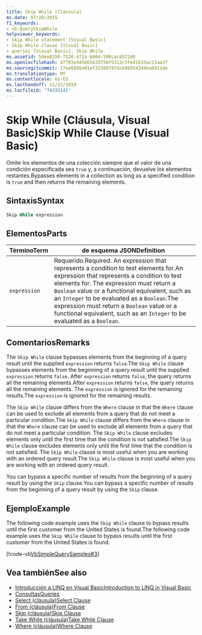 ```yaml
---
title: Skip While (Cláusula)
ms.date: 07/20/2015
f1_keywords:
- vb.QuerySkipWhile
helpviewer_keywords:
- Skip While statement [Visual Basic]
- Skip While clause [Visual Basic]
- queries [Visual Basic], Skip While
ms.assetid: 5dee8350-7520-4f1a-b00d-590cacd572d6
ms.openlocfilehash: 47703e445865435f5bf5312c3fe41833ac21aa3f
ms.sourcegitcommit: 17ee6605e01ef32506f8fdc686954244ba6911de
ms.translationtype: MT
ms.contentlocale: es-ES
ms.lasthandoff: 11/22/2019
ms.locfileid: "74333141"
---
```

# <a name="skip-while-clause-visual-basic"></a><span data-ttu-id="76192-102">Skip While (Cláusula, Visual Basic)</span><span class="sxs-lookup"><span data-stu-id="76192-102">Skip While Clause (Visual Basic)</span></span>
<span data-ttu-id="76192-103">Omite los elementos de una colección siempre que el valor de una condición especificada sea `true` y, a continuación, devuelve los elementos restantes.</span><span class="sxs-lookup"><span data-stu-id="76192-103">Bypasses elements in a collection as long as a specified condition is `true` and then returns the remaining elements.</span></span>  
  
## <a name="syntax"></a><span data-ttu-id="76192-104">Sintaxis</span><span class="sxs-lookup"><span data-stu-id="76192-104">Syntax</span></span>  
  
```vb  
Skip While expression  
```  
  
## <a name="parts"></a><span data-ttu-id="76192-105">Elementos</span><span class="sxs-lookup"><span data-stu-id="76192-105">Parts</span></span>  
  
|<span data-ttu-id="76192-106">Término</span><span class="sxs-lookup"><span data-stu-id="76192-106">Term</span></span>|<span data-ttu-id="76192-107">de esquema JSON</span><span class="sxs-lookup"><span data-stu-id="76192-107">Definition</span></span>|  
|---|---|  
|`expression`|<span data-ttu-id="76192-108">Requerido.</span><span class="sxs-lookup"><span data-stu-id="76192-108">Required.</span></span> <span data-ttu-id="76192-109">An expression that represents a condition to test elements for.</span><span class="sxs-lookup"><span data-stu-id="76192-109">An expression that represents a condition to test elements for.</span></span> <span data-ttu-id="76192-110">The expression must return a `Boolean` value or a functional equivalent, such as an `Integer` to be evaluated as a `Boolean`.</span><span class="sxs-lookup"><span data-stu-id="76192-110">The expression must return a `Boolean` value or a functional equivalent, such as an `Integer` to be evaluated as a `Boolean`.</span></span>|  
  
## <a name="remarks"></a><span data-ttu-id="76192-111">Comentarios</span><span class="sxs-lookup"><span data-stu-id="76192-111">Remarks</span></span>  
 <span data-ttu-id="76192-112">The `Skip While` clause bypasses elements from the beginning of a query result until the supplied `expression` returns `false`.</span><span class="sxs-lookup"><span data-stu-id="76192-112">The `Skip While` clause bypasses elements from the beginning of a query result until the supplied `expression` returns `false`.</span></span> <span data-ttu-id="76192-113">After `expression` returns `false`, the query returns all the remaining elements.</span><span class="sxs-lookup"><span data-stu-id="76192-113">After `expression` returns `false`, the query returns all the remaining elements.</span></span> <span data-ttu-id="76192-114">The `expression` is ignored for the remaining results.</span><span class="sxs-lookup"><span data-stu-id="76192-114">The `expression` is ignored for the remaining results.</span></span>  
  
 <span data-ttu-id="76192-115">The `Skip While` clause differs from the `Where` clause in that the `Where` clause can be used to exclude all elements from a query that do not meet a particular condition.</span><span class="sxs-lookup"><span data-stu-id="76192-115">The `Skip While` clause differs from the `Where` clause in that the `Where` clause can be used to exclude all elements from a query that do not meet a particular condition.</span></span> <span data-ttu-id="76192-116">The `Skip While` clause excludes elements only until the first time that the condition is not satisfied.</span><span class="sxs-lookup"><span data-stu-id="76192-116">The `Skip While` clause excludes elements only until the first time that the condition is not satisfied.</span></span> <span data-ttu-id="76192-117">The `Skip While` clause is most useful when you are working with an ordered query result.</span><span class="sxs-lookup"><span data-stu-id="76192-117">The `Skip While` clause is most useful when you are working with an ordered query result.</span></span>  
  
 <span data-ttu-id="76192-118">You can bypass a specific number of results from the beginning of a query result by using the `Skip` clause.</span><span class="sxs-lookup"><span data-stu-id="76192-118">You can bypass a specific number of results from the beginning of a query result by using the `Skip` clause.</span></span>  
  
## <a name="example"></a><span data-ttu-id="76192-119">Ejemplo</span><span class="sxs-lookup"><span data-stu-id="76192-119">Example</span></span>  
 <span data-ttu-id="76192-120">The following code example uses the `Skip While` clause to bypass results until the first customer from the United States is found.</span><span class="sxs-lookup"><span data-stu-id="76192-120">The following code example uses the `Skip While` clause to bypass results until the first customer from the United States is found.</span></span>  
  
 [!code-vb[VbSimpleQuerySamples#3](~/samples/snippets/visualbasic/VS_Snippets_VBCSharp/VbSimpleQuerySamples/VB/QuerySamples1.vb#3)]  
  
## <a name="see-also"></a><span data-ttu-id="76192-121">Vea también</span><span class="sxs-lookup"><span data-stu-id="76192-121">See also</span></span>

- [<span data-ttu-id="76192-122">Introducción a LINQ en Visual Basic</span><span class="sxs-lookup"><span data-stu-id="76192-122">Introduction to LINQ in Visual Basic</span></span>](../../../visual-basic/programming-guide/language-features/linq/introduction-to-linq.md)
- [<span data-ttu-id="76192-123">Consultas</span><span class="sxs-lookup"><span data-stu-id="76192-123">Queries</span></span>](../../../visual-basic/language-reference/queries/index.md)
- [<span data-ttu-id="76192-124">Select (cláusula)</span><span class="sxs-lookup"><span data-stu-id="76192-124">Select Clause</span></span>](../../../visual-basic/language-reference/queries/select-clause.md)
- [<span data-ttu-id="76192-125">From (cláusula)</span><span class="sxs-lookup"><span data-stu-id="76192-125">From Clause</span></span>](../../../visual-basic/language-reference/queries/from-clause.md)
- [<span data-ttu-id="76192-126">Skip (cláusula)</span><span class="sxs-lookup"><span data-stu-id="76192-126">Skip Clause</span></span>](../../../visual-basic/language-reference/queries/skip-clause.md)
- [<span data-ttu-id="76192-127">Take While (cláusula)</span><span class="sxs-lookup"><span data-stu-id="76192-127">Take While Clause</span></span>](../../../visual-basic/language-reference/queries/take-while-clause.md)
- [<span data-ttu-id="76192-128">Where (cláusula)</span><span class="sxs-lookup"><span data-stu-id="76192-128">Where Clause</span></span>](../../../visual-basic/language-reference/queries/where-clause.md)

